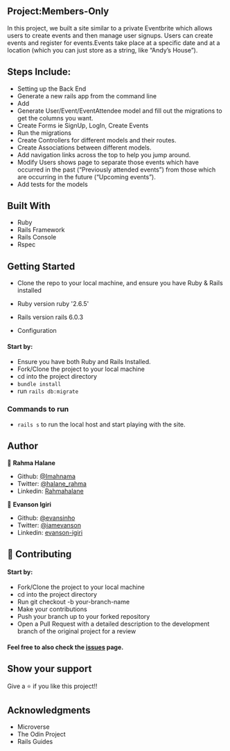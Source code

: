 ## Project:Members-Only
In this project, we  built a site similar to a private Eventbrite which allows users to create events and then manage user signups. Users can create events and register for events.Events take place at a specific date and at a location (which you can just store as a string, like “Andy’s House”).

## Steps Include:
- Setting up the Back End
- Generate a new rails app from the command line
- Add
- Generate User/Event/EventAttendee model and fill out the migrations to get the columns you want.
- Create Forms ie SignUp, LogIn, Create Events
- Run the migrations
- Create Controllers for different models and their routes.
- Create Associations between different models.
- Add navigation links across the top to help you jump around.
- Modify Users shows page to separate those events which have occurred in the past (“Previously attended events”) from those which are occurring in the future (“Upcoming events”).
- Add tests for the models

## Built With
- Ruby
- Rails Framework
- Rails Console
- Rspec

## Getting Started
- Clone the repo to your local machine, and ensure you have Ruby & Rails installed

* Ruby version
  ruby '2.6.5'

* Rails version
  rails 6.0.3

* Configuration
#### Start by:

- Ensure you have both Ruby and Rails Installed.
- Fork/Clone the project to your local machine
- cd into the project directory
- `bundle install`
- run `rails db:migrate`

### Commands to run
- `rails s` to run the local host and start playing with the site.

## Author

👤 **Rahma Halane**

- Github: [@Imahnama](https://github.com/imahnama)
- Twitter: [@halane_rahma](https://twitter.com/halane_rahma)
- Linkedin: [Rahmahalane](https://linkedin.com/Rahmahalane)

👤 **Evanson Igiri**

- Github: [@evansinho](https://github.com/evansinho)
- Twitter: [@iamevanson](https://twitter.com/iamevanson)
- Linkedin: [evanson-igiri](https://linkedin.com/evanson-igiri)

## 🤝 Contributing
#### Start by:

- Fork/Clone the project to your local machine
- cd into the project directory
- Run git checkout -b your-branch-name
- Make your contributions
- Push your branch up to your forked repository
- Open a Pull Request with a detailed description to the development branch of the original project for a review

#### Feel free to also check the [issues](https://github.com/imahnama/private_events/issues) page.

## Show your support
Give a ⭐️ if you like this project!!

## Acknowledgments
- Microverse
- The Odin Project
- Rails Guides

